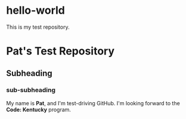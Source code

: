 # hello-world
This is my test repository.
# Pat's Test Repository
## Subheading
### sub-subheading
My name is **Pat**, and I'm test-driving GitHub. I'm looking forward to the **Code: Kentucky** program.
